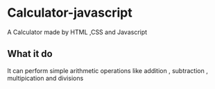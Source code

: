 # Calculator-javascript
A Calculator made by HTML ,CSS and Javascript
## What it do
It can perform simple arithmetic operations like addition , subtraction , multipication and divisions

